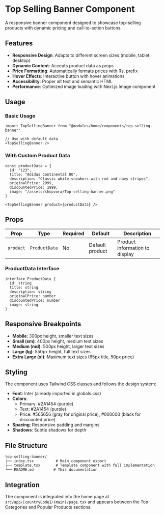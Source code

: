 # Top Selling Banner Component

A responsive banner component designed to showcase top-selling products with dynamic pricing and call-to-action buttons.

## Features

- **Responsive Design**: Adapts to different screen sizes (mobile, tablet, desktop)
- **Dynamic Content**: Accepts product data as props
- **Price Formatting**: Automatically formats prices with Rs. prefix
- **Hover Effects**: Interactive button with hover animations
- **Accessibility**: Proper alt text and semantic HTML
- **Performance**: Optimized image loading with Next.js Image component

## Usage

### Basic Usage
```tsx
import TopSellingBanner from "@modules/home/components/top-selling-banner"

// Use with default data
<TopSellingBanner />
```

### With Custom Product Data
```tsx
const productData = {
  id: "123",
  title: "Adidas Continental 80",
  description: "Classic white sneakers with red and navy stripes",
  originalPrice: 2999,
  discountedPrice: 1999,
  image: "/assets/shopvora/Top-selling-banner.png"
}

<TopSellingBanner product={productData} />
```

## Props

| Prop | Type | Required | Default | Description |
|------|------|----------|---------|-------------|
| `product` | `ProductData` | No | Default product | Product information to display |

### ProductData Interface
```tsx
interface ProductData {
  id: string
  title: string
  description: string
  originalPrice: number
  discountedPrice: number
  image: string
}
```

## Responsive Breakpoints

- **Mobile**: 300px height, smaller text sizes
- **Small (sm)**: 400px height, medium text sizes
- **Medium (md)**: 500px height, larger text sizes
- **Large (lg)**: 550px height, full text sizes
- **Extra Large (xl)**: Maximum text sizes (65px title, 50px price)

## Styling

The component uses Tailwind CSS classes and follows the design system:
- **Font**: Inter (already imported in globals.css)
- **Colors**: 
  - Primary: #2A1454 (purple)
  - Text: #2A1454 (purple)
  - Price: #565656 (gray for original price), #000000 (black for discounted price)
- **Spacing**: Responsive padding and margins
- **Shadows**: Subtle shadows for depth

## File Structure

```
top-selling-banner/
├── index.tsx          # Main component export
├── template.tsx       # Template component with full implementation
└── README.md         # This documentation
```

## Integration

The component is integrated into the home page at `src/app/[countryCode]/(main)/page.tsx` and appears between the Top Categories and Popular Products sections. 